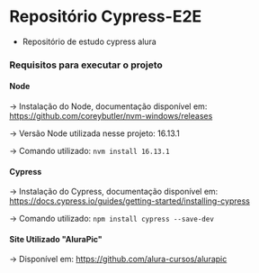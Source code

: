 # Repositório Cypress-E2E

* Repositório de estudo cypress alura

### Requisitos para executar o projeto

#### Node

-> Instalação do Node, documentação disponível em: <https://github.com/coreybutler/nvm-windows/releases> 
<br/>

-> Versão Node utilizada nesse projeto: 16.13.1
<br/>

-> Comando utilizado: `nvm install 16.13.1`

#### Cypress

-> Instalação do Cypress, documentação disponível em: <https://docs.cypress.io/guides/getting-started/installing-cypress>
<br/>

-> Comando utilizado: `npm install cypress --save-dev`

#### Site Utilizado "AluraPic"

-> Disponível em: <https://github.com/alura-cursos/alurapic>
